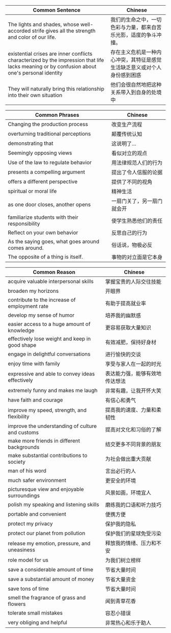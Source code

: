 
| Common Sentence                                                                                                                              | Chinese                              |
| -------------------------------------------------------------------------------------------------------------------------------------------- | ------------------------------------ |
| The lights and shades, whose well-accorded strife gives all the strength and color of our life.                                              | 我们的生命之中，一切色彩与力量，都来自苦乐光影，适度的争斗冲撞。     |
| existential crises are inner conflicts characterized by the impression that life lacks meaning or by confusion about one's personal identity | 存在主义危机是一种内心冲突，其特征是感觉生活缺乏意义或对个人身份感到困惑 |
| They will naturally bring this relationship into their own situation                                                                         | 他们会很自然地把这种关系带入到自身的处境中                |

| Common Phrases                                     | Chinese       |
| -------------------------------------------------- | ------------- |
| Changing the production process                    | 改变生产流程        |
| overturning traditional perceptions                | 颠覆传统认知        |
| demonstrating that                                 | 这说明了...       |
| Seemingly opposing views                           | 看似对立的观点       |
| Use of the law to regulate behavior                | 用法律规范人们的行为    |
| presents a compelling argument                     | 提出了令人信服的论据    |
| offers a different perspective                     | 提供了不同的视角      |
| spiritual or moral life                            | 精神生活          |
| as one door closes, another opens                  | 一扇门关了，另一扇门就会开 |
| familiarize students with their responsibility     | 使学生熟悉他们的责任    |
| Reflect on your own behavior                       | 反思自己的行为       |
| As the saying goes, what goes around comes around. | 俗话说，物极必反      |
| The opposite of a thing is itself.                 | 事物的对立面是它本身    |

| Common Reason                                    | Chinese         |
| ------------------------------------------------ | --------------- |
| acquire valuable interpersonal skills            | 掌握宝贵的人际交往技能     |
| broaden my horizons                              | 开眼界             |
| contribute to the increase of employment rate    | 有助于提高就业率        |
| develop my sense of humor                        | 培养我的幽默感         |
| easier access to a huge amount of knowledge      | 更容易获取大量知识       |
| effectively lose weight and keep in good shape   | 有效减肥，保持好身材      |
| engage in delightful conversations               | 进行愉快的交谈         |
| enjoy time with family                           | 享受与家人在一起的时光     |
| expressive and able to convey ideas effectively  | 表达能力强，能够有效地传达想法 |
| extremely funny and makes me laugh               | 非常有趣，让我开怀大笑     |
| have faith and courage                           | 有信心和勇气          |
| improve my speed, strength, and flexibility      | 提高我的速度、力量和柔韧性   |
| improve the understanding of culture and customs | 提高对文化和习俗的了解     |
| make more friends in different backgrounds       | 结交更多不同背景的朋友     |
| make substantial contributions to society        | 为社会做出重大贡献       |
| man of his word                                  | 言出必行的人          |
| much safer environment                           | 更安全的环境          |
| picturesque view and enjoyable surroundings      | 风景如画，环境宜人       |
| polish my speaking and listening skills          | 磨练我的口语和听力技巧     |
| portable and convenient                          | 便携方便            |
| protect my privacy                               | 保护我的隐私          |
| protect our planet from pollution                | 保护我们的星球免受污染     |
| release my emotion, pressure, and uneasiness     | 释放我的情绪、压力和不安    |
| role model for us                                | 为我们树立榜样         |
| save a considerable amount of time               | 节省大量时间          |
| save a substantial amount of money               | 节省大量资金          |
| save tons of time                                | 节省大量时间          |
| smell the fragrance of grass and flowers         | 闻到青草花香          |
| tolerate small mistakes                          | 容忍小错误           |
| very obliging and helpful                        | 非常热心和乐于助人       |
